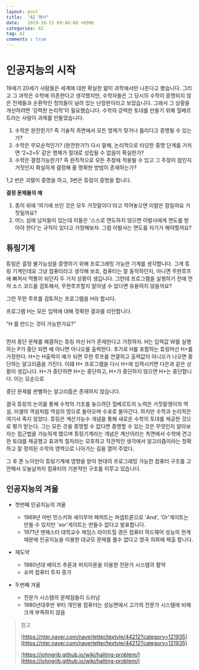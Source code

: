 ```yaml
---
layout: post
title:  "AI 역사"
date:   2019-10-15 09:40:00 +0900
categories: AI
tag: AI
comments : true
---
```


# 인공지능의 시작

19세기 20세기 사람들은 세계에 대한 확실한 앎이 과학에서만 나온다고 봤습니다. 그리고 그 과학은 수학에 의존한다고 생각했지만, 수학자들은 그 당시의 수학이 증명되지 않은 전제들과 순환적인 정의들이 널려 있는 난장판이라고 보았습니다. 그래서 그 상황을 개선하려면 ’강력한 논리학’이 필요했습니다. 수학의 강력한 토대를 만들기 위해 힐베르트라는 사람이 과제를 만들었습니다.

1. 수학은 완전한가? 즉 기술적 측면에서 모든 명제가 맞거나 틀리다고 증명될 수 있는가?
2. 수학은 무모순적인가? (완전한가?) 다시 말해, 논리적으로 타당한 증명 단계를 거치면 ‘2+2=5’ 같은 명제가 절대로 성립될 수 없음이 확실한가?
3. 수학은 결정가능한가? 즉 원칙적으로 모든 주장에 적용될 수 있고 그 주장이 참인지 거짓인지 확실하게 결정해 줄 명확한 방법이 존재하는가?

1,2 번은 괴델이 증명을 하고, 3번은 튜링이 증명을 합니다.

 **결정 문제들의 예**

1. 종이 위에 ‘여기에 쓰인 것은 모두 거짓말이다’라고 적어놓으면 이말은 참일까요 거짓일까요?
2. 어느 섬에 남자들이 있는데 이들은 ‘스스로 면도하지 않으면 이발사에게 면도를 받아야 한다’는 규칙이 있다고 가정해보자. 그럼 이발사는 면도를 자기가 해야할까요?

## 튜링기계

튜링은 결정 불가능성을 증명하기 위해 프로그래밍 가능한 기계를 생각합니다. 그게 튜링 기계인데요 그냥 컴퓨터라고 생각해 보죠, 컴퓨터는 잘 동작하던지, 아니면 무한루프에 빠져서 먹통이 되던지 두 가지 상황이 생깁니다. 그런데 프로그램을 실행하기 전에 먼저 소스 코드를 검토해서, 무한루프할지 알아낼 수 있다면 유용하지 않을까요?

그런 무한 루프를 검토하는 프로그램을 H라 합시다.

프로그램 H는 모든 입력에 대해 정확한 결과를 리턴합니다.

“H 를 만드는 것이 가능한가요?”

![]()

먼저 중단 문제를 해결하는 튜링 머신 H가 존재한다고 가정하자. H는 입력값 W를 실행하는 P가 중단 되면 예 아니면 아니오를 출력한다. 추가로 H를 포함하는 튜링머신 H+를 가정한다. H+는 H출력이 예가 되면 무한 루프를 연결하고 출력값이 아니오가 나오면 중단하는 알고리즘을 가진다. 이떄 H+ 프로그램을 다시 H+에 입력시키면 다은과 같은 상황이 생깁니다. H+가 중단하면 H+는 중단하고, H+가 중단하지 않으면 H+는 중단합니다. 이는 모순으로

중단 문제를 판별하는 알고리즘은 존재하지 않습니다.

결국 튜링의 논의를 통해 수학의 기초를 놓으려던 힐베르트의 노력은 거짓말쟁이의 역설, 러셀의 역설처럼 역설의 땅으로 돌아오며 수포로 돌아간다. 하지만 수학과 논리학은 여기서 죽지 않았다. 튜링은 계산가능수 개념을 통해 새로운 수학의 토대를 제공한 것으로 평가 받는다. 그는 모든 것을 증명할 수 없다면 증명할 수 있는 것은 무엇인지 알아보자는 접근법을 가능하게 했으며 튜링기계라는 개념은 계산이라는 측면에서 수학에 견고한 토대를 제공했고 효과적 절차라는 모호하고 직관적인 생각에서 알고리즘이라는 정확하고 잘 정의된 수학의 영역으로 나아가는 길을 열어 주었다.

그 후 폰 노이만이 튜링기계에 영향을 받아 현대의 프로그래밍 가능한 컴퓨터 구조를 고안해서 오늘날까지 컴퓨터의 기본적인 구조를 이루고 있습니다.

## 인공지능의 겨울

- 첫번째 인공지능의 겨울

  - 1969년 마빈 민스키와 세이무어 페퍼트는 퍼셉트론으로 'And', 'Or'게이트는 만들 수 있지만 'xor'게이트는 만들수 없다고 발표합니다.
  - 1971년 맨체스터 대학교수 제임스 라이트힐 경은 컴퓨터 하드웨어 성능의 한계 때문에 인공지능을 이용한 대규모 문제를 풀수 없다고 영국 의회에 제출 합니다.

- 재도약
  - 1980년대 베이즈 추론과 퍼지이론을 이용한 전문가 시스템의 활약
  - 슈퍼 컴퓨터 투자 증가

- 두번째 겨울
  - 전문가 시스템의 문제점들이 드러남
  - 1980년대후반 부터 개인용 컴퓨터는 성능면에서 고가의 전문가 시스템에 비해 크게 부족하지 않음



> 참고
>
> [https://nter.naver.com/naverletter/textyle/44212?category=121935](https://nter.naver.com/naverletter/textyle/44212?category=121935)
>
> [https://johngrib.github.io/wiki/halting-problem/](https://johngrib.github.io/wiki/halting-problem/)
